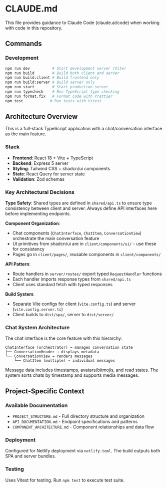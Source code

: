 # CLAUDE.md

This file provides guidance to Claude Code (claude.ai/code) when working with code in this repository.

## Commands

### Development
```bash
npm run dev          # Start development server (Vite)
npm run build        # Build both client and server
npm run build:client # Build frontend only
npm run build:server # Build server only
npm run start        # Start production server
npm run typecheck    # Run TypeScript type checking
npm run format.fix   # Format code with Prettier
npm test            # Run tests with Vitest
```

## Architecture Overview

This is a full-stack TypeScript application with a chat/conversation interface as the main feature.

### Stack
- **Frontend**: React 18 + Vite + TypeScript
- **Backend**: Express 5 server
- **Styling**: Tailwind CSS + shadcn/ui components
- **State**: React Query for server state
- **Validation**: Zod schemas

### Key Architectural Decisions

**Type Safety**: Shared types are defined in `shared/api.ts` to ensure type consistency between client and server. Always define API interfaces here before implementing endpoints.

**Component Organization**:
- Chat components (`ChatInterface`, `ChatItem`, `ConversationView`) orchestrate the main conversation feature
- UI primitives from shadcn/ui are in `client/components/ui/` - use these for consistency
- Pages go in `client/pages/`, reusable components in `client/components/`

**API Pattern**: 
- Route handlers in `server/routes/` export typed `RequestHandler` functions
- Each handler imports response types from `shared/api.ts`
- Client uses standard fetch with typed responses

**Build System**: 
- Separate Vite configs for client (`vite.config.ts`) and server (`vite.config.server.ts`)
- Client builds to `dist/spa/`, server to `dist/server/`

### Chat System Architecture

The chat interface is the core feature with this hierarchy:
```
ChatInterface (orchestrator) → manages conversation state
├── ConversationHeader → displays metadata
└── ConversationView → renders messages
    └── ChatItem (multiple) → individual messages
```

Message data includes timestamps, avatars/bitmojis, and read states. The system sorts chats by timestamp and supports media messages.

## Project-Specific Context

### Available Documentation
- `PROJECT_STRUCTURE.md` - Full directory structure and organization
- `API_DOCUMENTATION.md` - Endpoint specifications and patterns
- `COMPONENT_ARCHITECTURE.md` - Component relationships and data flow

### Deployment
Configured for Netlify deployment via `netlify.toml`. The build outputs both SPA and server bundles.

### Testing
Uses Vitest for testing. Run `npm test` to execute test suite.